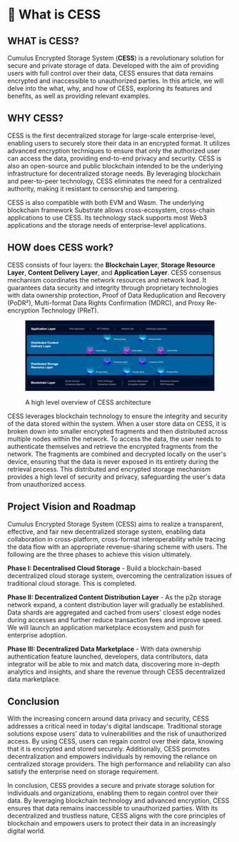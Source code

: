 # 🧐 What is CESS

## WHAT is CESS?

Cumulus Encrypted Storage System (**CESS**) is a revolutionary solution for secure and private storage of data. Developed with the aim of providing users with full control over their data, CESS ensures that data remains encrypted and inaccessible to unauthorized parties. In this article, we will delve into the what, why, and how of CESS, exploring its features and benefits, as well as providing relevant examples.

## WHY CESS?

CESS is the first decentralized storage for large-scale enterprise-level, enabling users to securely store their data in an encrypted format. It utilizes advanced encryption techniques to ensure that only the authorized user can access the data, providing end-to-end privacy and security. CESS is also an open-source and public blockchain intended to be the underlying infrastructure for decentralized storage needs. By leveraging blockchain and peer-to-peer technology, CESS eliminates the need for a centralized authority, making it resistant to censorship and tampering.

CESS is also compatible with both EVM and Wasm. The underlying blockchain framework Substrate allows cross-ecosystem, cross-chain applications to use CESS. Its technology stack supports most Web3 applications and the storage needs of enterprise-level applications.

## HOW does CESS work?

CESS consists of four layers: the **Blockchain Layer**, **Storage Resource Layer**, **Content Delivery Layer**, and **Application Layer**. CESS consensus mechanism coordinates the network resources and network load. It guarantees data security and integrity through proprietary technologies with data ownership protection, Proof of Data Reduplication and Recovery (PoDR²), Multi-format Data Rights Confirmation (MDRC), and Proxy Re-encryption Technology (PReT).

<figure><img src="../assets/introduction/high-level-architecture-01.png" alt="High Level Architecture"><figcaption><p>A high level overview of CESS architecture</p></figcaption></figure>

CESS leverages blockchain technology to ensure the integrity and security of the data stored within the system. When a user store data on CESS, it is broken down into smaller encrypted fragments and then distributed across multiple nodes within the network. To access the data, the user needs to authenticate themselves and retrieve the encrypted fragments from the network. The fragments are combined and decrypted locally on the user's device, ensuring that the data is never exposed in its entirety during the retrieval process. This distributed and encrypted storage mechanism provides a high level of security and privacy, safeguarding the user's data from unauthorized access.

## Project Vision and Roadmap

Cumulus Encrypted Storage System (CESS) aims to realize a transparent, effective, and fair new decentralized storage system, enabling data collaboration in cross-platform, cross-format interoperability while tracing the data flow with an appropriate revenue-sharing scheme with users. The following are the three phases to achieve this vision ultimately.

**Phase I: Decentralised Cloud Storage** - Build a blockchain-based decentralized cloud storage system, overcoming the centralization issues of traditional cloud storage. This is completed.

**Phase II: Decentralized Content Distribution Layer** - As the p2p storage network expand, a content distribution layer will gradually be established. Data shards are aggregated and cached from users' closest edge nodes during accesses and further reduce transaction fees and improve speed. We will launch an application marketplace ecosystem and push for enterprise adoption.

**Phase III: Decentralized Data Marketplace** - With data ownership authentication feature launched, developers, data contributors, data integrator will be able to mix and match data, discovering more in-depth analytics and insights, and share the revenue through CESS decentralized data marketplace.

## Conclusion

With the increasing concern around data privacy and security, CESS addresses a critical need in today's digital landscape. Traditional storage solutions expose users' data to vulnerabilities and the risk of unauthorized access. By using CESS, users can regain control over their data, knowing that it is encrypted and stored securely. Additionally, CESS promotes decentralization and empowers individuals by removing the reliance on centralized storage providers. The high performance and reliability can also satisfy the enterprise need on storage requirement.

In conclusion, CESS provides a secure and private storage solution for individuals and organizations, enabling them to regain control over their data. By leveraging blockchain technology and advanced encryption, CESS ensures that data remains inaccessible to unauthorized parties. With its decentralized and trustless nature, CESS aligns with the core principles of blockchain and empowers users to protect their data in an increasingly digital world.
